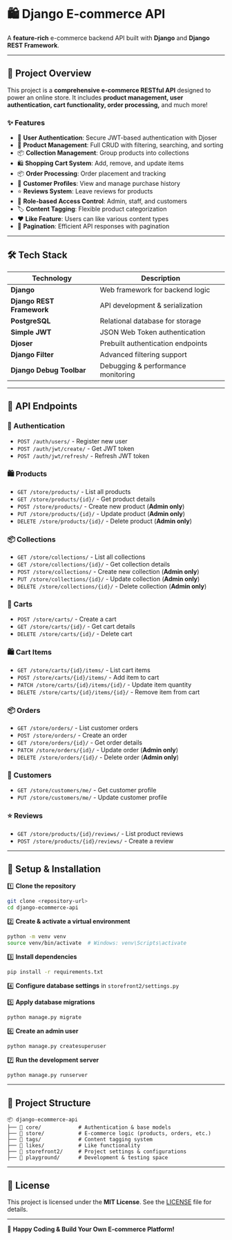 # 🛍 Django E-commerce API

A **feature-rich** e-commerce backend API built with **Django** and **Django REST Framework**.

---

## 🚀 Project Overview

This project is a **comprehensive e-commerce RESTful API** designed to power an online store. It includes **product management, user authentication, cart functionality, order processing,** and much more!

### ✨ Features

- 🔑 **User Authentication**: Secure JWT-based authentication with Djoser
- 🛒 **Product Management**: Full CRUD with filtering, searching, and sorting
- 📦 **Collection Management**: Group products into collections
- 🛍 **Shopping Cart System**: Add, remove, and update items
- 📦 **Order Processing**: Order placement and tracking
- 👤 **Customer Profiles**: View and manage purchase history
- ⭐ **Reviews System**: Leave reviews for products
- 🔐 **Role-based Access Control**: Admin, staff, and customers
- 🏷 **Content Tagging**: Flexible product categorization
- ❤️ **Like Feature**: Users can like various content types
- 📄 **Pagination**: Efficient API responses with pagination

---

## 🛠 Tech Stack

| Technology      | Description                          |
|---------------|----------------------------------|
| **Django**        | Web framework for backend logic |
| **Django REST Framework** | API development & serialization |
| **PostgreSQL**   | Relational database for storage  |
| **Simple JWT**   | JSON Web Token authentication  |
| **Djoser**       | Prebuilt authentication endpoints |
| **Django Filter** | Advanced filtering support |
| **Django Debug Toolbar** | Debugging & performance monitoring |

---

## 🔌 API Endpoints

### 🔐 Authentication
- `POST /auth/users/` - Register new user
- `POST /auth/jwt/create/` - Get JWT token
- `POST /auth/jwt/refresh/` - Refresh JWT token

### 🛍 Products
- `GET /store/products/` - List all products
- `GET /store/products/{id}/` - Get product details
- `POST /store/products/` - Create new product (**Admin only**)
- `PUT /store/products/{id}/` - Update product (**Admin only**)
- `DELETE /store/products/{id}/` - Delete product (**Admin only**)

### 📦 Collections
- `GET /store/collections/` - List all collections
- `GET /store/collections/{id}/` - Get collection details
- `POST /store/collections/` - Create new collection (**Admin only**)
- `PUT /store/collections/{id}/` - Update collection (**Admin only**)
- `DELETE /store/collections/{id}/` - Delete collection (**Admin only**)

### 🛒 Carts
- `POST /store/carts/` - Create a cart
- `GET /store/carts/{id}/` - Get cart details
- `DELETE /store/carts/{id}/` - Delete cart

### 🛍 Cart Items
- `GET /store/carts/{id}/items/` - List cart items
- `POST /store/carts/{id}/items/` - Add item to cart
- `PATCH /store/carts/{id}/items/{id}/` - Update item quantity
- `DELETE /store/carts/{id}/items/{id}/` - Remove item from cart

### 📦 Orders
- `GET /store/orders/` - List customer orders
- `POST /store/orders/` - Create an order
- `GET /store/orders/{id}/` - Get order details
- `PATCH /store/orders/{id}/` - Update order (**Admin only**)
- `DELETE /store/orders/{id}/` - Delete order (**Admin only**)

### 👤 Customers
- `GET /store/customers/me/` - Get customer profile
- `PUT /store/customers/me/` - Update customer profile

### ⭐ Reviews
- `GET /store/products/{id}/reviews/` - List product reviews
- `POST /store/products/{id}/reviews/` - Create a review

---

## 📌 Setup & Installation

1️⃣ **Clone the repository**
```bash
git clone <repository-url>
cd django-ecommerce-api
```

2️⃣ **Create & activate a virtual environment**
```bash
python -m venv venv
source venv/bin/activate  # Windows: venv\Scripts\activate
```

3️⃣ **Install dependencies**
```bash
pip install -r requirements.txt
```

4️⃣ **Configure database settings** in `storefront2/settings.py`

5️⃣ **Apply database migrations**
```bash
python manage.py migrate
```

6️⃣ **Create an admin user**
```bash
python manage.py createsuperuser
```

7️⃣ **Run the development server**
```bash
python manage.py runserver
```

---

## 📂 Project Structure

```
📦 django-ecommerce-api
├── 📁 core/            # Authentication & base models
├── 📁 store/           # E-commerce logic (products, orders, etc.)
├── 📁 tags/            # Content tagging system
├── 📁 likes/           # Like functionality
├── 📁 storefront2/     # Project settings & configurations
├── 📁 playground/      # Development & testing space
```

---

## 📜 License

This project is licensed under the **MIT License**. See the [LICENSE](LICENSE) file for details.

---

🚀 **Happy Coding & Build Your Own E-commerce Platform!**


